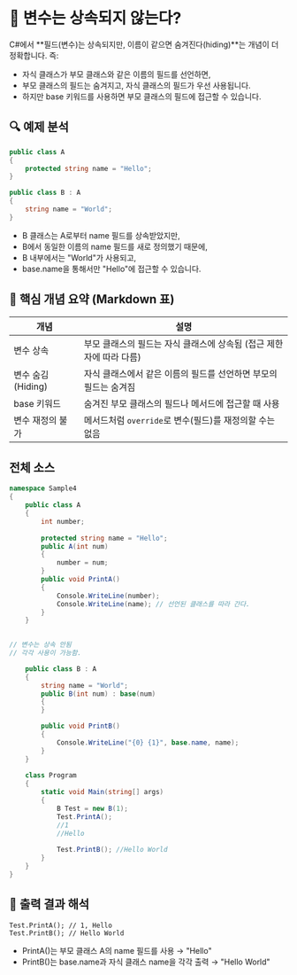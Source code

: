 # 🧠 변수는 상속되지 않는다?
C#에서 **필드(변수)는 상속되지만, 이름이 같으면 숨겨진다(hiding)**는 개념이 더 정확합니다. 
즉:
- 자식 클래스가 부모 클래스와 같은 이름의 필드를 선언하면,
- 부모 클래스의 필드는 숨겨지고, 자식 클래스의 필드가 우선 사용됩니다.
- 하지만 base 키워드를 사용하면 부모 클래스의 필드에 접근할 수 있습니다.

## 🔍 예제 분석
```csharp
public class A
{
    protected string name = "Hello";
}

public class B : A
{
    string name = "World";
}
```



- B 클래스는 A로부터 name 필드를 상속받았지만,
- B에서 동일한 이름의 name 필드를 새로 정의했기 때문에,
- B 내부에서는 "World"가 사용되고,
- base.name을 통해서만 "Hello"에 접근할 수 있습니다.

## 📌 핵심 개념 요약 (Markdown 표)
| 개념             | 설명                                                                 |
|------------------|----------------------------------------------------------------------|
| 변수 상속         | 부모 클래스의 필드는 자식 클래스에 상속됨 (접근 제한자에 따라 다름)         |
| 변수 숨김 (Hiding) | 자식 클래스에서 같은 이름의 필드를 선언하면 부모의 필드는 숨겨짐             |
| base 키워드       | 숨겨진 부모 클래스의 필드나 메서드에 접근할 때 사용                         |
| 변수 재정의 불가   | 메서드처럼 `override`로 변수(필드)를 재정의할 수는 없음                    |


## 전체 소스
```csharp
namespace Sample4
{
    public class A
    {
        int number;
        
        protected string name = "Hello";
        public A(int num)
        {
            number = num;
        }
        public void PrintA()
        {
            Console.WriteLine(number);
            Console.WriteLine(name); // 선언된 클래스를 따라 간다.
        }
    }

    
// 변수는 상속 안됨
// 각각 사용이 가능함.

    public class B : A
    {
        string name = "World";
        public B(int num) : base(num)
        {
        }

        public void PrintB()
        {
            Console.WriteLine("{0} {1}", base.name, name); 
        }
    }
 
    class Program
    {
        static void Main(string[] args)
        {
            B Test = new B(1);
            Test.PrintA();
            //1
            //Hello
            
            Test.PrintB(); //Hello World
        }
    }
}

```


## 🧪 출력 결과 해석
```
Test.PrintA(); // 1, Hello
Test.PrintB(); // Hello World
```

- PrintA()는 부모 클래스 A의 name 필드를 사용 → "Hello"
- PrintB()는 base.name과 자식 클래스 name을 각각 출력 → "Hello World"


